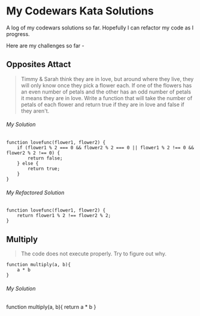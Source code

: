 # My Codewars Kata Solutions

A log of my codewars solutions so far. Hopefully I can refactor my code as I progress. 

Here are my challenges so far - 

## Opposites Attact

> Timmy & Sarah think they are in love, but around where they live, they will only know once they pick a flower each. If one of the flowers has an even number of petals and the other has an odd number of petals it means they are in love. Write a function that will take the number of petals of each flower and return true if they are in love and false if they aren't.

###### My Solution

```
function lovefunc(flower1, flower2) {
    if (flower1 % 2 === 0 && flower2 % 2 === 0 || flower1 % 2 !== 0 && flower2 % 2 !== 0) {
        return false;
    } else {
        return true;
    }
}
```

###### My Refactored Solution

```
function lovefunc(flower1, flower2) {
    return flower1 % 2 !== flower2 % 2;
}
```

## Multiply

> The code does not execute properly. Try to figure out why.

```
function multiply(a, b){
    a * b
}
```

###### My Solution

function multiply(a, b){
    return a * b
}

